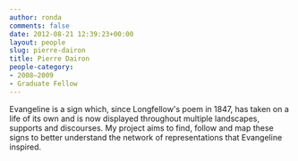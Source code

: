```yaml
---
author: ronda
comments: false
date: 2012-08-21 12:39:23+00:00
layout: people
slug: pierre-dairon
title: Pierre Dairon
people-category:
- 2008–2009
- Graduate Fellow
---
```


Evangeline is a sign which, since Longfellow's poem in 1847, has taken on a life of its own and is now displayed throughout multiple landscapes, supports and discourses. My project aims to find, follow and map these signs to better understand the network of representations that Evangeline inspired.

